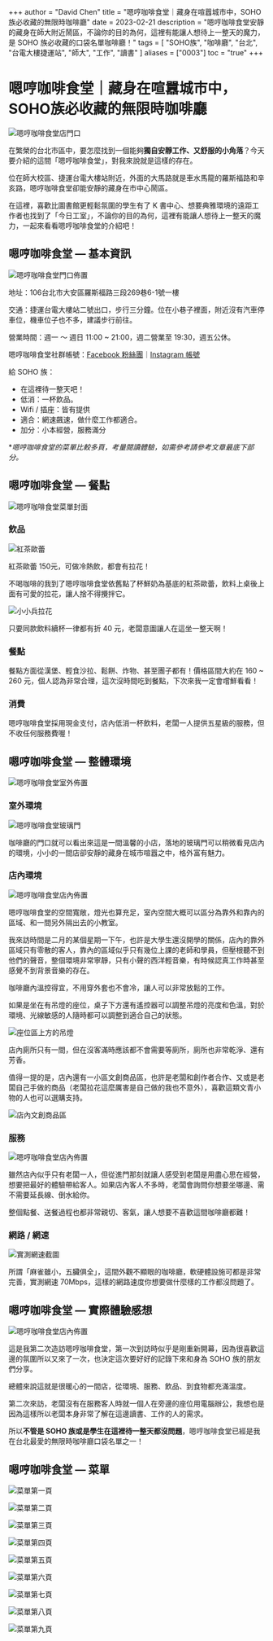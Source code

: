 +++
author = "David Chen"
title = "嗯哼咖啡食堂｜藏身在喧囂城市中，SOHO族必收藏的無限時咖啡廳"
date = 2023-02-21
description = "嗯哼咖啡食堂安靜的藏身在師大附近鬧區，不論你的目的為何，這裡有能讓人想待上一整天的魔力，是 SOHO 族必收藏的口袋名單咖啡廳！"
tags = [
    "SOHO族",
    "咖啡廳",
    "台北",
    "台電大樓捷運站",
    "師大",
    "工作",
    "讀書"
]
aliases = ["0003"]
toc = "true"
+++

# 嗯哼咖啡食堂｜藏身在喧囂城市中，SOHO族必收藏的無限時咖啡廳

![嗯哼咖啡食堂店門口](1.jpg)

在繁榮的台北市區中，要怎麼找到一個能夠**獨自安靜工作、又舒服的小角落**？今天要介紹的這間「嗯哼咖啡食堂」，對我來說就是這樣的存在。

位在師大校區、捷運台電大樓站附近，外面的大馬路就是車水馬龍的羅斯福路和辛亥路，嗯哼咖啡食堂卻能安靜的藏身在市中心鬧區。

在這裡，喜歡比圖書館更輕鬆氛圍的學生有了 K 書中心、想要典雅環境的遠距工作者也找到了「今日工室」，不論你的目的為何，這裡有能讓人想待上一整天的魔力，一起來看看嗯哼咖啡食堂的介紹吧！

## 嗯哼咖啡食堂 — 基本資訊

![嗯哼咖啡食堂門口佈置](2.jpg)

地址：106台北市大安區羅斯福路三段269巷6-1號一樓

交通：捷運台電大樓站二號出口，步行三分鐘。位在小巷子裡面，附近沒有汽車停車位，機車位子也不多，建議步行前往。

營業時間：週一 ～ 週日 11:00 ~ 21:00，週二營業至 19:30，週五公休。

嗯哼咖啡食堂社群帳號：[Facebook 粉絲團](https://www.facebook.com/life031673)｜[Instagram 帳號](https://www.instagram.com/life031673/)

給 SOHO 族：

- 在這裡待一整天吧！
- 低消：一杯飲品。
- Wifi / 插座：皆有提供
- 適合：網速飆速，做什麼工作都適合。
- 加分：小本經營，服務滿分


**嗯哼咖啡食堂的菜單比較多頁，考量閱讀體驗，如需參考請參考文章最底下部分。*

## 嗯哼咖啡食堂 — 餐點

![嗯哼咖啡食堂菜單封面](3.jpg)

### 飲品

![紅茶歐蕾](4.jpg)

紅茶歐蕾 150元，可做冷熱飲，都會有拉花！

不喝咖啡的我到了嗯哼咖啡食堂依舊點了杯鮮奶為基底的紅茶歐蕾，飲料上桌後上面有可愛的拉花，讓人捨不得攪拌它。

![小小兵拉花](5.jpg)

只要同款飲料續杯一律都有折 40 元，老闆意圖讓人在這坐一整天啊！

### 餐點

餐點方面從漢堡、輕食沙拉、鬆餅、炸物、甚至團子都有！價格區間大約在 160 ~ 260 元，個人認為非常合理，這次沒時間吃到餐點，下次來我一定會嚐鮮看看！

### 消費

嗯哼咖啡食堂採用現金支付，店內低消一杯飲料，老闆一人提供五星級的服務，但不收任何服務費喔！

## 嗯哼咖啡食堂 — 整體環境

![嗯哼咖啡食堂室外佈置](6.jpg)

### 室外環境

![嗯哼咖啡食堂玻璃門](7.jpg)

咖啡廳的門口就可以看出來這是一間溫馨的小店，落地的玻璃門可以稍微看見店內的環境，小小的一間店卻安靜的藏身在城市喧囂之中，格外富有魅力。

### 店內環境

![嗯哼咖啡食堂店內佈置](8.jpg)

嗯哼咖啡食堂的空間寬敞，燈光也算充足，室內空間大概可以區分為靠外和靠內的區域、和一間另外隔出去的小教室。

我來訪時間是二月的某個星期一下午，也許是大學生還沒開學的關係，店內的靠外區域只有零散的客人，靠內的區域似乎只有幾位上課的老師和學員，但壓根聽不到他們的聲音，整個環境非常寧靜，只有小聲的西洋輕音樂，有時候認真工作時甚至感覺不到背景音樂的存在。

咖啡廳內溫控得宜，不用穿外套也不會冷，讓人可以非常放鬆的工作。

如果是坐在有吊燈的座位，桌子下方還有遙控器可以調整吊燈的亮度和色溫，對於環境、光線敏感的人隨時都可以調整到適合自己的狀態。

![座位區上方的吊燈](9.jpg)

店內廁所只有一間，但在沒客滿時應該都不會需要等廁所，廁所也非常乾淨、還有芳香。

值得一提的是，店內還有一小區文創商品區，也許是老闆和創作者合作、又或是老闆自己手做的商品（老闆拉花這麼厲害是自己做的我也不意外），喜歡這類文青小物的人也可以選購支持。

![店內文創商品區](10.jpg)

### 服務

![嗯哼咖啡食堂店內佈置](11.jpg)

雖然店內似乎只有老闆一人，但從進門那刻就讓人感受到老闆是用盡心思在經營，想要把最好的體驗帶給客人。如果店內客人不多時，老闆會詢問你想要坐哪邊、需不需要延長線、倒水給你。

整個點餐、送餐過程也都非常親切、客氣，讓人想要不喜歡這間咖啡廳都難！

### 網路 / 網速

![實測網速截圖](12.png)

所謂「麻雀雖小，五臟俱全」，這間外觀不顯眼的咖啡廳，軟硬體設施可都是非常完善，實測網速 70Mbps，這樣的網路速度你想要做什麼樣的工作都沒問題了。

## 嗯哼咖啡食堂 — 實際體驗感想

![嗯哼咖啡食堂店內佈置](13.jpg)

這是我第二次造訪嗯哼咖啡食堂，第一次到訪時似乎是剛重新開幕，因為很喜歡這邊的氛圍所以又來了一次，也決定這次要好好的記錄下來和身為 SOHO 族的朋友們分享。

總體來說這就是很暖心的一間店，從環境、服務、飲品、到食物都充滿溫度。

第二次來訪，老闆沒有在服務客人時就一個人在旁邊的座位用電腦辦公，我想也是因為這樣所以老闆本身非常了解在這邊讀書、工作的人的需求。

所以**不管是 SOHO 族或是學生在這裡待一整天都沒問題**，嗯哼咖啡食堂已經是我在台北最愛的無限時咖啡廳口袋名單之一！

## 嗯哼咖啡食堂 — 菜單

![菜單第一頁](14.jpg)

![菜單第二頁](15.jpg)

![菜單第三頁](16.jpg)

![菜單第四頁](17.jpg)

![菜單第五頁](18.jpg)

![菜單第六頁](19.jpg)

![菜單第七頁](20.jpg)

![菜單第八頁](21.jpg)

![菜單第九頁](22.jpg)